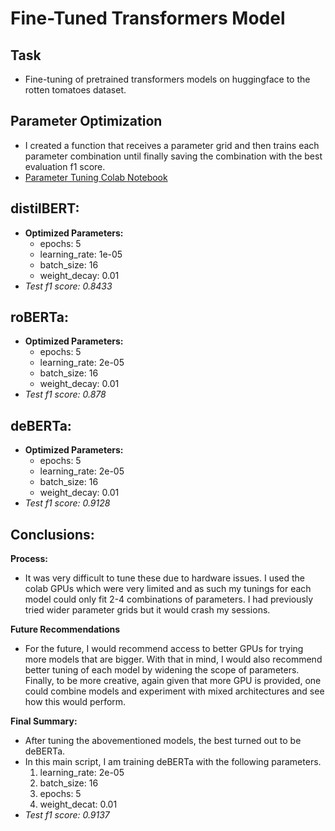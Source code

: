 # Fine-Tuned Transformers Model

## Task
* Fine-tuning of pretrained transformers models on huggingface 
to the rotten tomatoes dataset. 

## Parameter Optimization
* I created a function that receives a parameter grid and then trains 
each parameter combination until finally saving the combination with 
the best evaluation f1 score.
* [Parameter Tuning Colab Notebook](https://colab.research.google.com/drive/1YH_ob8S7ImbcLnSBWfye_a8P0uiBsRE1?authuser=6#scrollTo=_sdqnDO8XFFP)

## distilBERT:
* **Optimized Parameters:**
  * epochs: 5
  * learning_rate: 1e-05
  * batch_size: 16
  * weight_decay: 0.01
* *Test f1 score: 0.8433*

## roBERTa:
* **Optimized Parameters:**
  * epochs: 5
  * learning_rate: 2e-05
  * batch_size: 16
  * weight_decay: 0.01
* *Test f1 score: 0.878*

## deBERTa:
* **Optimized Parameters:**
  * epochs: 5
  * learning_rate: 2e-05
  * batch_size: 16
  * weight_decay: 0.01
* *Test f1 score: 0.9128*

## Conclusions:
**Process:**

* It was very difficult to tune these due to hardware issues. I used the colab GPUs which 
were very limited and as such my tunings for each model could only fit 2-4 combinations
of parameters. I had previously tried wider parameter grids but it would crash my sessions.

**Future Recommendations**
* For the future, I would recommend access to better GPUs for trying more models that are 
bigger. With that in mind, I would also recommend better tuning of each model by
widening the scope of parameters. Finally, to be more creative, again given that more GPU is
provided, one could combine models and experiment with mixed architectures and see how this would perform. 

**Final Summary:**
* After tuning the abovementioned models, the best turned out to be deBERTa. 
* In this main script, I am training deBERTa with the following parameters.
  1. learning_rate: 2e-05
  2. batch_size: 16 
  3. epochs: 5
  4. weight_decat: 0.01
* *Test f1 score: 0.9137*


